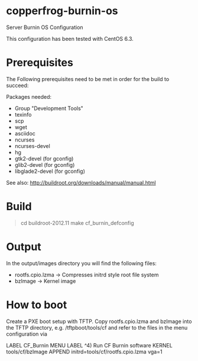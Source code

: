 copperfrog-burnin-os
====================

Server Burnin OS Configuration

This configuration has been tested with CentOS 6.3.


Prerequisites
=============

The Following prerequisites need to be met in order for the build to succeed:

Packages needed:
- Group "Development Tools"
- texinfo
- scp
- wget
- asciidoc
- ncurses
- ncurses-devel
- hg
- gtk2-devel (for gconfig)
- glib2-devel (for gconfig)
- libglade2-devel (for gconfig)

See also: http://buildroot.org/downloads/manual/manual.html


Build
=====

> cd buildroot-2012.11
> make cf_burnin_defconfig


Output
======

In the output/images directory you will find the following files:

- rootfs.cpio.lzma -> Compresses initrd style root file system
- bzImage          -> Kernel image


How to boot
===========

Create a PXE boot setup with TFTP.
Copy rootfs.cpio.lzma and bzImage into the TFTP directory, e.g. /tftpboot/tools/cf and refer to the files in the menu configuration via

LABEL CF_Burnin
  MENU LABEL ^4) Run CF Burnin software
  KERNEL tools/cf/bzImage
  APPEND initrd=tools/cf/rootfs.cpio.lzma vga=1


